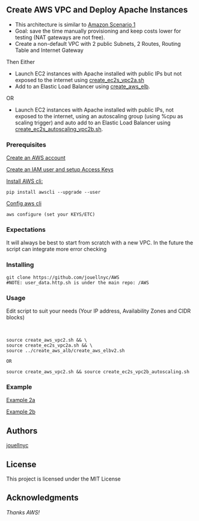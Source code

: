 ## Create AWS VPC and Deploy Apache Instances 

- This architecture is similar to [Amazon Scenario 1](https://docs.aws.amazon.com/vpc/latest/userguide/VPC_Scenario1.html)
- Goal: save the time manually provisioning and keep costs lower for testing (NAT gateways are not free).
- Create a non-default VPC with 2 public Subnets, 2 Routes, Routing Table and Internet Gateway

Then Either

- Launch EC2 instances with Apache installed with public IPs but not exposed to the internet using [create_ec2s_vpc2a.sh](https://github.com/jouellnyc/AWS/blob/master/create_aws_vpc2/create_ec2s_vpc2a.sh)
- Add to an Elastic Load Balancer using [create_aws_elb](https://github.com/jouellnyc/AWS/tree/master/create_aws_alb).

OR

- Launch EC2 instances with Apache installed with public IPs, not exposed to the internet, using an autoscaling group (using %cpu as scaling trigger) and auto add to an Elastic Load Balancer using [create_ec2s_autoscaling_vpc2b.sh](https://github.com/jouellnyc/AWS/blob/master/create_aws_vpc2/create_ec2s_autoscaling_vpc2b.sh).


### Prerequisites
[Create an AWS account](https://aws.amazon.com)

[Create an IAM user and setup Access Keys](https://docs.aws.amazon.com/IAM/latest/UserGuide/id_users_create.html#id_users_create_cliwpsapi)

[Install AWS cli:](https://docs.aws.amazon.com/cli/latest/userguide/installing.html)
```
pip install awscli --upgrade --user
```
[Config aws cli](https://docs.aws.amazon.com/cli/latest/userguide/cli-chap-getting-started.html)
```
aws configure (set your KEYS/ETC)
```

### Expectations 
It will always be best to start from scratch with a new VPC.
In the future the script can integrate more  error checking

### Installing
```
git clone https://github.com/jouellnyc/AWS
#NOTE: user_data.http.sh is under the main repo: /AWS
```

### Usage
Edit script to suit your needs (Your IP address, Availability Zones and CIDR blocks) 

<br />

```
source create_aws_vpc2.sh && \ 
source create_ec2s_vpc2a.sh && \
source ../create_aws_alb/create_aws_elbv2.sh 

OR

source create_aws_vpc2.sh && source create_ec2s_vpc2b_autoscaling.sh
```

### Example 
[Example 2a](https://github.com/jouellnyc/AWS/blob/master/create_aws_vpc2/example_2a.txt)

[Example 2b](https://github.com/jouellnyc/AWS/blob/master/create_aws_vpc2/example_2b.txt)


## Authors
[jouellnyc](mailto:jouellnyc@gmail.com)

## License
This project is licensed under the MIT License

## Acknowledgments
*Thanks AWS!*
